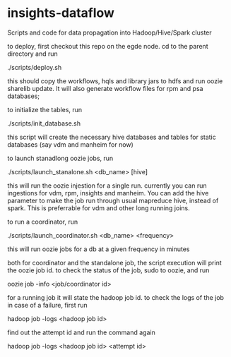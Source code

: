 # insights-dataflow
Scripts and code for data propagation into Hadoop/Hive/Spark cluster

to deploy, first  checkout this repo on the egde node. cd to the parent directory and run

./scripts/deploy.sh

this should copy the workflows, hqls and library jars to hdfs and run oozie sharelib update. It will also generate workflow files for rpm and psa databases;

to initialize the tables, run 

./scripts/init_database.sh

this script will create the necessary hive databases and tables for static databases (say vdm and manheim for now)

to launch stanadlong oozie jobs, run 

./scripts/launch_stanalone.sh \<db_name\> [hive] 

this will run the oozie injestion for a single run. currently  you can run ingestions for vdm, rpm, insights and manheim. You can  add the hive parameter to make the job run  through usual mapreduce hive, instead of spark. This is preferrable for vdm and other long running joins. 

to  run a coordinator, run 

./scripts/launch_coordinator.sh \<db_name\> \<frequency\> 

this will  run oozie jobs for a db at a given frequency in minutes

both for coordinator and the standalone job, the script execution will print the oozie job id. 
to check the status of the job, sudo to oozie, and run 

oozie job -info \<job/coordinator id\>

for a running job it will state the hadoop job id. to check the logs of the job in case of a failure, first run 

hadoop job -logs \<hadoop job id\>

find out the attempt id and run the command again 

hadoop job -logs \<hadoop job id\> \<attempt id\>



